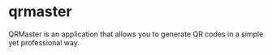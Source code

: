 # qrmaster
QRMaster is an application that allows you to generate QR codes in a simple yet professional way.
